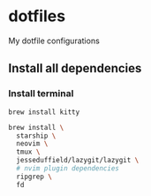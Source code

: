 # dotfiles

My dotfile configurations

## Install all dependencies

### Install terminal

`brew install kitty`

```zsh
brew install \
  starship \
  neovim \
  tmux \
  jesseduffield/lazygit/lazygit \
  # nvim plugin dependencies
  ripgrep \
  fd
```
